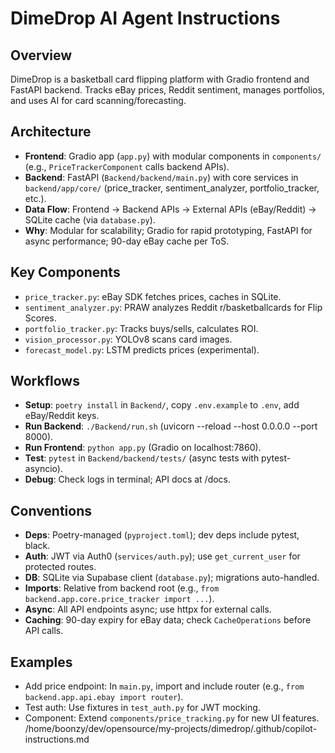 # DimeDrop AI Agent Instructions

## Overview

DimeDrop is a basketball card flipping platform with Gradio frontend and FastAPI backend. Tracks eBay prices, Reddit sentiment, manages portfolios, and uses AI for card scanning/forecasting.

## Architecture

- **Frontend**: Gradio app (`app.py`) with modular components in `components/` (e.g., `PriceTrackerComponent` calls backend APIs).
- **Backend**: FastAPI (`Backend/backend/main.py`) with core services in `backend/app/core/` (price_tracker, sentiment_analyzer, portfolio_tracker, etc.).
- **Data Flow**: Frontend → Backend APIs → External APIs (eBay/Reddit) → SQLite cache (via `database.py`).
- **Why**: Modular for scalability; Gradio for rapid prototyping, FastAPI for async performance; 90-day eBay cache per ToS.

## Key Components

- `price_tracker.py`: eBay SDK fetches prices, caches in SQLite.
- `sentiment_analyzer.py`: PRAW analyzes Reddit r/basketballcards for Flip Scores.
- `portfolio_tracker.py`: Tracks buys/sells, calculates ROI.
- `vision_processor.py`: YOLOv8 scans card images.
- `forecast_model.py`: LSTM predicts prices (experimental).

## Workflows

- **Setup**: `poetry install` in `Backend/`, copy `.env.example` to `.env`, add eBay/Reddit keys.
- **Run Backend**: `./Backend/run.sh` (uvicorn --reload --host 0.0.0.0 --port 8000).
- **Run Frontend**: `python app.py` (Gradio on localhost:7860).
- **Test**: `pytest` in `Backend/backend/tests/` (async tests with pytest-asyncio).
- **Debug**: Check logs in terminal; API docs at /docs.

## Conventions

- **Deps**: Poetry-managed (`pyproject.toml`); dev deps include pytest, black.
- **Auth**: JWT via Auth0 (`services/auth.py`); use `get_current_user` for protected routes.
- **DB**: SQLite via Supabase client (`database.py`); migrations auto-handled.
- **Imports**: Relative from backend root (e.g., `from backend.app.core.price_tracker import ...`).
- **Async**: All API endpoints async; use httpx for external calls.
- **Caching**: 90-day expiry for eBay data; check `CacheOperations` before API calls.

## Examples

- Add price endpoint: In `main.py`, import and include router (e.g., `from backend.app.api.ebay import router`).
- Test auth: Use fixtures in `test_auth.py` for JWT mocking.
- Component: Extend `components/price_tracking.py` for new UI features.</content>
  <parameter name="filePath">/home/boonzy/dev/opensource/my-projects/dimedrop/.github/copilot-instructions.md
